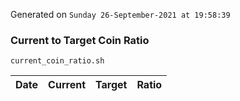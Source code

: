 Generated on `Sunday 26-September-2021 at 19:58:39`

### Current to Target Coin Ratio
`current_coin_ratio.sh`

Date|Current|Target|Ratio
---|---|---|---
